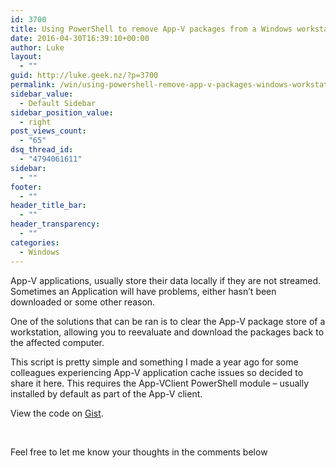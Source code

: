 ```yaml
---
id: 3700
title: Using PowerShell to remove App-V packages from a Windows workstation
date: 2016-04-30T16:39:10+00:00
author: Luke
layout:
  - ""
guid: http://luke.geek.nz/?p=3700
permalink: /win/using-powershell-remove-app-v-packages-windows-workstation/
sidebar_value:
  - Default Sidebar
sidebar_position_value:
  - right
post_views_count:
  - "65"
dsq_thread_id:
  - "4794061611"
sidebar:
  - ""
footer:
  - ""
header_title_bar:
  - ""
header_transparency:
  - ""
categories:
  - Windows
---
```

App-V applications, usually store their data locally if they are not streamed. Sometimes an Application will have problems, either hasn&#8217;t been downloaded or some other reason.

One of the solutions that can be ran is to clear the App-V package store of a workstation, allowing you to reevaluate and download the packages back to the affected computer.

This script is pretty simple and something I made a year ago for some colleagues experiencing App-V application cache issues so decided to share it here. This requires the App-VClient PowerShell module &#8211; usually installed by default as part of the App-V client.

<div class="oembed-gist">
  <noscript>
    View the code on <a href="https://gist.github.com/lukemurraynz/9fe9be2c307615c773fe3648f7ca3f9c">Gist</a>.
  </noscript>
</div>

&nbsp;

Feel free to let me know your thoughts in the comments below